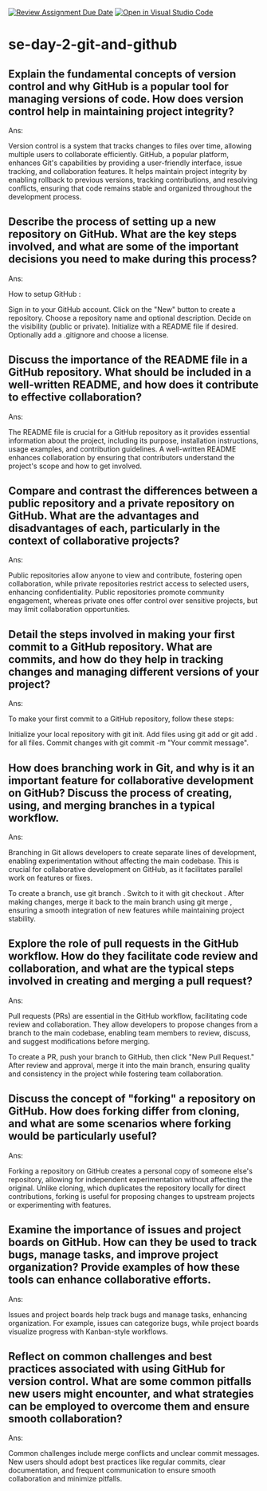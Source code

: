 [![Review Assignment Due Date](https://classroom.github.com/assets/deadline-readme-button-22041afd0340ce965d47ae6ef1cefeee28c7c493a6346c4f15d667ab976d596c.svg)](https://classroom.github.com/a/8wgCKhpZ)
[![Open in Visual Studio Code](https://classroom.github.com/assets/open-in-vscode-2e0aaae1b6195c2367325f4f02e2d04e9abb55f0b24a779b69b11b9e10269abc.svg)](https://classroom.github.com/online_ide?assignment_repo_id=15587714&assignment_repo_type=AssignmentRepo)
# se-day-2-git-and-github
## Explain the fundamental concepts of version control and why GitHub is a popular tool for managing versions of code. How does version control help in maintaining project integrity?

Ans:

Version control is a system that tracks changes to files over time, allowing multiple users to collaborate efficiently. GitHub, a popular platform, enhances Git's capabilities by providing a user-friendly interface, issue tracking, and collaboration features. It helps maintain project integrity by enabling rollback to previous versions, tracking contributions, and resolving conflicts, ensuring that code remains stable and organized throughout the development process.


## Describe the process of setting up a new repository on GitHub. What are the key steps involved, and what are some of the important decisions you need to make during this process?

Ans:

How to setup GitHub :

Sign in to your GitHub account.
Click on the "New" button to create a repository.
Choose a repository name and optional description.
Decide on the visibility (public or private).
Initialize with a README file if desired.
Optionally add a .gitignore and choose a license.

## Discuss the importance of the README file in a GitHub repository. What should be included in a well-written README, and how does it contribute to effective collaboration?

Ans:

The README file is crucial for a GitHub repository as it provides essential information about the project, including its purpose, installation instructions, usage examples, and contribution guidelines. A well-written README enhances collaboration by ensuring that contributors understand the project's scope and how to get involved.


## Compare and contrast the differences between a public repository and a private repository on GitHub. What are the advantages and disadvantages of each, particularly in the context of collaborative projects?

Ans:

Public repositories allow anyone to view and contribute, fostering open collaboration, while private repositories restrict access to selected users, enhancing confidentiality. Public repositories promote community engagement, whereas private ones offer control over sensitive projects, but may limit collaboration opportunities.



## Detail the steps involved in making your first commit to a GitHub repository. What are commits, and how do they help in tracking changes and managing different versions of your project?

Ans:

To make your first commit to a GitHub repository, follow these steps:

Initialize your local repository with git init.
Add files using git add <filename> or git add . for all files.
Commit changes with git commit -m "Your commit message".

## How does branching work in Git, and why is it an important feature for collaborative development on GitHub? Discuss the process of creating, using, and merging branches in a typical workflow.

Ans:

Branching in Git allows developers to create separate lines of development, enabling experimentation without affecting the main codebase. This is crucial for collaborative development on GitHub, as it facilitates parallel work on features or fixes.

To create a branch, use git branch <branch-name>. Switch to it with git checkout <branch-name>. After making changes, merge it back to the main branch using git merge <branch-name>, ensuring a smooth integration of new features while maintaining project stability.


## Explore the role of pull requests in the GitHub workflow. How do they facilitate code review and collaboration, and what are the typical steps involved in creating and merging a pull request?

Ans:

Pull requests (PRs) are essential in the GitHub workflow, facilitating code review and collaboration. They allow developers to propose changes from a branch to the main codebase, enabling team members to review, discuss, and suggest modifications before merging.


To create a PR, push your branch to GitHub, then click "New Pull Request." After review and approval, merge it into the main branch, ensuring quality and consistency in the project while fostering team collaboration.



## Discuss the concept of "forking" a repository on GitHub. How does forking differ from cloning, and what are some scenarios where forking would be particularly useful?

Ans:

Forking a repository on GitHub creates a personal copy of someone else's repository, allowing for independent experimentation without affecting the original. Unlike cloning, which duplicates the repository locally for direct contributions, forking is useful for proposing changes to upstream projects or experimenting with features.


## Examine the importance of issues and project boards on GitHub. How can they be used to track bugs, manage tasks, and improve project organization? Provide examples of how these tools can enhance collaborative efforts.

Ans:

Issues and project boards help track bugs and manage tasks, enhancing organization. For example, issues can categorize bugs, while project boards visualize progress with Kanban-style workflows.


## Reflect on common challenges and best practices associated with using GitHub for version control. What are some common pitfalls new users might encounter, and what strategies can be employed to overcome them and ensure smooth collaboration?


Ans:

Common challenges include merge conflicts and unclear commit messages. New users should adopt best practices like regular commits, clear documentation, and frequent communication to ensure smooth collaboration and minimize pitfalls.
